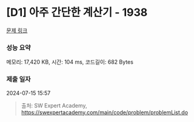 # [D1] 아주 간단한 계산기 - 1938 

[문제 링크](https://swexpertacademy.com/main/code/problem/problemDetail.do?contestProbId=AV5PjsYKAMIDFAUq) 

### 성능 요약

메모리: 17,420 KB, 시간: 104 ms, 코드길이: 682 Bytes

### 제출 일자

2024-07-15 15:57



> 출처: SW Expert Academy, https://swexpertacademy.com/main/code/problem/problemList.do